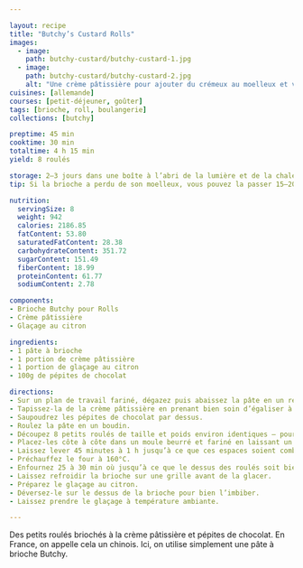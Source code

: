 ```yaml
---

layout: recipe
title: "Butchy’s Custard Rolls"
images:
  - image:
    path: butchy-custard/butchy-custard-1.jpg
  - image:
    path: butchy-custard/butchy-custard-2.jpg
    alt: "Une crème pâtissière pour ajouter du crémeux au moelleux et véhiculer les pépites de chocolat qui croquent puis fondent en bouche"
cuisines: [allemande]
courses: [petit-déjeuner, goûter]
tags: [brioche, roll, boulangerie]
collections: [butchy]

preptime: 45 min
cooktime: 30 min
totaltime: 4 h 15 min
yield: 8 roulés

storage: 2–3 jours dans une boîte à l’abri de la lumière et de la chaleur à température ambiante.
tip: Si la brioche a perdu de son moelleux, vous pouvez la passer 15–20 secondes au micro-ondes pour lui faire retrouver toute sa douceur.

nutrition:
  servingSize: 8
  weight: 942
  calories: 2186.85
  fatContent: 53.80
  saturatedFatContent: 28.38
  carbohydrateContent: 351.72
  sugarContent: 151.49
  fiberContent: 18.99
  proteinContent: 61.77
  sodiumContent: 2.78

components: 
- Brioche Butchy pour Rolls
- Crème pâtissière
- Glaçage au citron

ingredients:
- 1 pâte à brioche
- 1 portion de crème pâtissière
- 1 portion de glaçage au citron
- 100g de pépites de chocolat

directions:
- Sur un plan de travail fariné, dégazez puis abaissez la pâte en un rectangle de 35 cm sur 25 environ.
- Tapissez-la de la crème pâtissière en prenant bien soin d’égaliser à la spatule, et de laisser un espace des 4 côtés.
- Saupoudrez les pépites de chocolat par dessus.
- Roulez la pâte en un boudin.
- Découpez 8 petits roulés de taille et poids environ identiques – pour une coupe plus nette, utilisez du fil alimentaire. 
- Placez-les côte à côte dans un moule beurré et fariné en laissant un peu d’espace. 
- Laissez lever 45 minutes à 1 h jusqu’à ce que ces espaces soient comblés.
- Préchauffez le four à 160°C.
- Enfournez 25 à 30 min où jusqu’à ce que le dessus des roulés soit bien doré.
- Laissez refroidir la brioche sur une grille avant de la glacer.
- Préparez le glaçage au citron.
- Déversez-le sur le dessus de la brioche pour bien l’imbiber.
- Laissez prendre le glaçage à température ambiante.

---
```


Des petits roulés briochés à la crème pâtissière et pépites de chocolat. En France, on appelle cela un chinois. Ici, on utilise simplement une pâte à brioche Butchy.